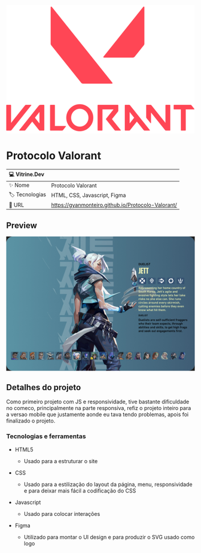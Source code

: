 <div align="center" >
  <img src="https://github.com/GyanMonteiro/Protocolo-Valorant/blob/main/src/img/LogoValorant.png?raw=true"/>
</div>

# Protocolo Valorant

| :computer: Vitrine.Dev   |       |
| :---------- | :---- |
| :sparkles: Nome | Protocolo Valorant |
| :label: Tecnologias | HTML, CSS, Javascript, Figma |
| :rocket: URL | https://gyanmonteiro.github.io/Protocolo-Valorant/ |

## Preview

![](https://github.com/GyanMonteiro/Protocolo-Valorant/blob/main/src/img/Thumb-ProtocoloValorant.jpg?raw=true#vitrinedev)

## Detalhes do projeto

Como primeiro projeto com JS e responsividade, tive bastante dificuldade no comeco, principalmente na parte responsiva, refiz o projeto inteiro para a versao mobile
que justamente aonde eu tava tendo problemas, apois foi finalizado o projeto.

### Tecnologias e ferramentas

- HTML5
  - Usado para a estruturar o site

- CSS
  - Usado para a estilização do layout da página, menu, responsividade e para deixar mais fácil a codificação do CSS

- Javascript
  - Usado para colocar interações

- Figma
  - Utilizado para montar o UI design e para produzir o SVG usado como logo

